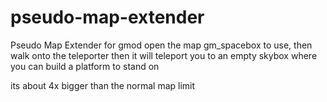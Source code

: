 # pseudo-map-extender
Pseudo Map Extender for gmod
open the map gm_spacebox to use, then walk onto the teleporter
then it will teleport you to an empty skybox where you can build a platform to stand on

its about 4x bigger than the normal map limit
